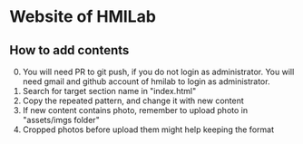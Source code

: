 # Website of HMILab

## How to add contents
0. You will need PR to git push, if you do not login as administrator. You will need gmail and github account of hmilab to login as administrator.
1. Search for target section name in "index.html"
2. Copy the repeated pattern, and change it with new content 
3. If new content contains photo, remember to upload photo in "assets/imgs folder"
4. Cropped photos before upload them might help keeping the format